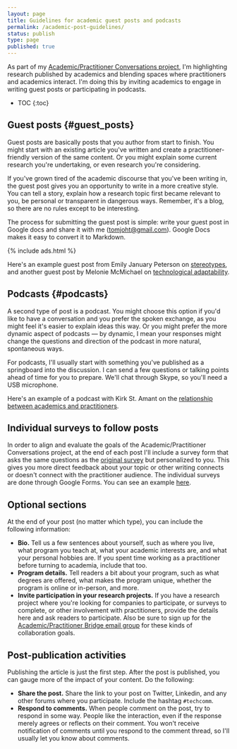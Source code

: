 ```yaml
---
layout: page
title: Guidelines for academic guest posts and podcasts
permalink: /academic-post-guidelines/
status: publish
type: page
published: true
---
```


As part of my [Academic/Practitioner Conversations project](/academic-practitioner-project/), I'm highlighting research published by academics and blending spaces where practitioners and academics interact. I'm doing this by inviting academics to engage in writing guest posts or participating in podcasts.

* TOC
{:toc}

## Guest posts {#guest_posts}

Guest posts are basically posts that you author from start to finish. You might start with an existing article you've written and create a practitioner-friendly version of the same content. Or you might explain some current research you're undertaking, or even research you're considering.

If you've grown tired of the academic discourse that you've been writing in, the guest post gives you an opportunity to write in a more creative style. You can tell a story, explain how a research topic first became relevant to you, be personal or transparent in dangerous ways. Remember, it's a blog, so there are no rules except to be interesting.

The process for submitting the guest post is simple: write your guest post in Google docs and share it with me (tomjoht@gmail.com). Google Docs makes it easy to convert it to Markdown.

{% include ads.html %}

Here's an example guest post from Emily January Peterson on [stereotypes](/2018/07/18/stereotypes-about-tech-writers-in-workplace/), and another guest post by Melonie McMichael on [technological adaptability](https://idratherbewriting.com/2018/07/18/learning-technology/).

## Podcasts {#podcasts}

A second type of post is a podcast. You might choose this option if you'd like to have a conversation and you prefer the spoken exchange, as you might feel it's easier to explain ideas this way. Or you might prefer the more dynamic aspect of podcasts &mdash; by dynamic, I mean your responses might change the questions and direction of the podcast in more natural, spontaneous ways.

For podcasts, I'll usually start with something you've published as a springboard into the discussion. I can send a few questions or talking points ahead of time for you to prepare. We'll chat through Skype, so you'll need a USB microphone.

Here's an example of a podcast with Kirk St. Amant on the [relationship between academics and practitioners](/2018/07/11/research-as-bridge-between-academics-and-practitioners-kirk-st-amant-podcast/).

## Individual surveys to follow posts

In order to align and evaluate the goals of the Academic/Practitioner Conversations project, at the end of each post I'll include a survey form that asks the same questions as the [original survey](2018/07/17/interpreting-results-of-academic-practitioner-survey/) but personalized to you. This gives you more direct feedback about your topic or other writing connects or doesn't connect with the practitioner audience. The individual surveys are done through Google Forms. You can see an example [here](https://idratherbewriting.com/2018/07/18/stereotypes-about-tech-writers-in-workplace/#emily).

## Optional sections

At the end of your post (no matter which type), you can include the following information:

*   **Bio.** Tell us a few sentences about yourself, such as where you live, what program you teach at, what your academic interests are, and what your personal hobbies are. If you spent time working as a practitioner before turning to academia, include that too.
*   **Program details.** Tell readers a bit about your program, such as what degrees are offered, what makes the program unique, whether the program is online or in-person, and more.
*   **Invite participation in your research projects.**  If you have a research project where you're looking for companies to participate, or surveys to complete, or other involvement with practitioners, provide the details here and ask readers to participate. Also be sure to sign up for the [Academic/Practitioner Bridge email group](/academic-practitioner-bridge/) for these kinds of collaboration goals.

## Post-publication activities

Publishing the article is just the first step. After the post is published, you can gauge more of the impact of your content. Do the following:

*   **Share the post.** Share the link to your post on Twitter, Linkedin, and any other forums where you participate. Include the hashtag `#techcomm`.
*   **Respond to comments.** When people comment on the post, try to respond in some way. People like the interaction, even if the response merely agrees or reflects on their comment. You won't receive notification of comments until you respond to the comment thread, so I'll usually let you know about comments.
